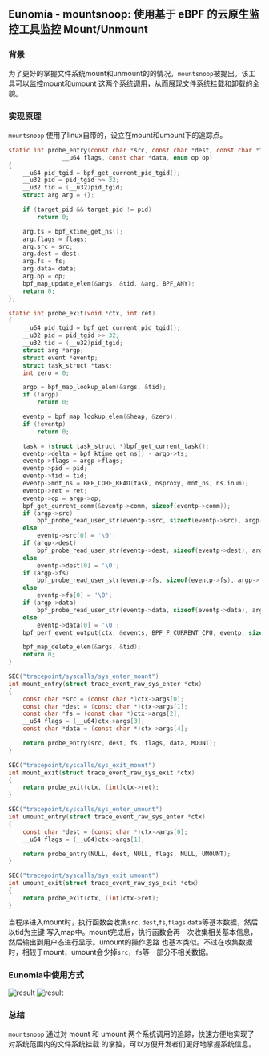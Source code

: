 ## Eunomia - mountsnoop: 使用基于 eBPF 的云原生监控工具监控 Mount/Unmount

### 背景

为了更好的掌握文件系统mount和unmount的的情况，`mountsnoop`被提出。该工具可以监控mount和umount
这两个系统调用，从而展现文件系统挂载和卸载的全貌。

### 实现原理

`mountsnoop` 使用了linux自带的，设立在mount和umount下的追踪点。
```c
static int probe_entry(const char *src, const char *dest, const char *fs,
		       __u64 flags, const char *data, enum op op)
{
	__u64 pid_tgid = bpf_get_current_pid_tgid();
	__u32 pid = pid_tgid >> 32;
	__u32 tid = (__u32)pid_tgid;
	struct arg arg = {};

	if (target_pid && target_pid != pid)
		return 0;

	arg.ts = bpf_ktime_get_ns();
	arg.flags = flags;
	arg.src = src;
	arg.dest = dest;
	arg.fs = fs;
	arg.data= data;
	arg.op = op;
	bpf_map_update_elem(&args, &tid, &arg, BPF_ANY);
	return 0;
};

static int probe_exit(void *ctx, int ret)
{
	__u64 pid_tgid = bpf_get_current_pid_tgid();
	__u32 pid = pid_tgid >> 32;
	__u32 tid = (__u32)pid_tgid;
	struct arg *argp;
	struct event *eventp;
	struct task_struct *task;
	int zero = 0;

	argp = bpf_map_lookup_elem(&args, &tid);
	if (!argp)
		return 0;

	eventp = bpf_map_lookup_elem(&heap, &zero);
	if (!eventp)
		return 0;

	task = (struct task_struct *)bpf_get_current_task();
	eventp->delta = bpf_ktime_get_ns() - argp->ts;
	eventp->flags = argp->flags;
	eventp->pid = pid;
	eventp->tid = tid;
	eventp->mnt_ns = BPF_CORE_READ(task, nsproxy, mnt_ns, ns.inum);
	eventp->ret = ret;
	eventp->op = argp->op;
	bpf_get_current_comm(&eventp->comm, sizeof(eventp->comm));
	if (argp->src)
		bpf_probe_read_user_str(eventp->src, sizeof(eventp->src), argp->src);
	else
		eventp->src[0] = '\0';
	if (argp->dest)
		bpf_probe_read_user_str(eventp->dest, sizeof(eventp->dest), argp->dest);
	else
		eventp->dest[0] = '\0';
	if (argp->fs)
		bpf_probe_read_user_str(eventp->fs, sizeof(eventp->fs), argp->fs);
	else
		eventp->fs[0] = '\0';
	if (argp->data)
		bpf_probe_read_user_str(eventp->data, sizeof(eventp->data), argp->data);
	else
		eventp->data[0] = '\0';
	bpf_perf_event_output(ctx, &events, BPF_F_CURRENT_CPU, eventp, sizeof(*eventp));

	bpf_map_delete_elem(&args, &tid);
	return 0;
}

SEC("tracepoint/syscalls/sys_enter_mount")
int mount_entry(struct trace_event_raw_sys_enter *ctx)
{
	const char *src = (const char *)ctx->args[0];
	const char *dest = (const char *)ctx->args[1];
	const char *fs = (const char *)ctx->args[2];
	__u64 flags = (__u64)ctx->args[3];
	const char *data = (const char *)ctx->args[4];

	return probe_entry(src, dest, fs, flags, data, MOUNT);
}

SEC("tracepoint/syscalls/sys_exit_mount")
int mount_exit(struct trace_event_raw_sys_exit *ctx)
{
	return probe_exit(ctx, (int)ctx->ret);
}

SEC("tracepoint/syscalls/sys_enter_umount")
int umount_entry(struct trace_event_raw_sys_enter *ctx)
{
	const char *dest = (const char *)ctx->args[0];
	__u64 flags = (__u64)ctx->args[1];

	return probe_entry(NULL, dest, NULL, flags, NULL, UMOUNT);
}

SEC("tracepoint/syscalls/sys_exit_umount")
int umount_exit(struct trace_event_raw_sys_exit *ctx)
{
	return probe_exit(ctx, (int)ctx->ret);
}
```
当程序进入mount时，执行函数会收集`src`, `dest`,`fs`,`flags` `data`等基本数据，然后以tid为主键
写入map中。mount完成后，执行函数会再一次收集相关基本信息，然后输出到用户态进行显示。umount的操作思路
也基本类似。不过在收集数据时，相较于mount，umount会少掉`src`，`fs`等一部分不相关数据。


### Eunomia中使用方式

![result](../imgs/mountsnoop.jpg)
![result](../imgs/mountsnoop-prometheus.png)


### 总结
`mountsnoop` 通过对 mount 和 umount 两个系统调用的追踪，快速方便地实现了对系统范围内的文件系统挂载
的掌控，可以方便开发者们更好地掌握系统信息。
